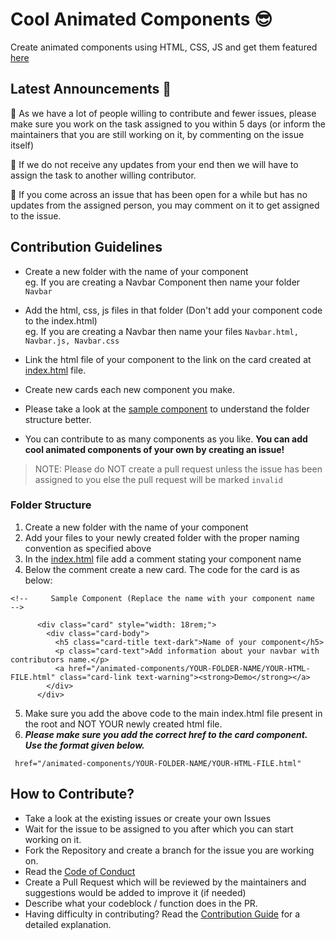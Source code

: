 # Cool Animated Components 😎

Create animated components using HTML, CSS, JS and get them featured [here](https://pccoe-hacktoberfest-21.github.io/animated-components/#)

## Latest Announcements 📢

🔴 As we have a lot of people willing to contribute and fewer issues, please make sure you work on the task assigned to you within 5 days (or inform the maintainers that you are still working on it, by commenting on the issue itself)

🔴 If we do not receive any updates from your end then we will have to assign the task to another willing contributor.

🔴 If you come across an issue that has been open for a while but has no updates from the assigned person, you may comment on it to get assigned to the issue. 


## Contribution Guidelines

* Create a new folder with the name of your component <br> eg. If you are creating a Navbar Component then name your folder ```Navbar``` 
* Add the html, css, js files in that folder (Don't add your component code to the index.html) <br> eg. If you are creating a Navbar then name your files ```Navbar.html, Navbar.js, Navbar.css```
* Link the html file of your component to the link on the card created at [index.html](https://github.com/PCCoE-Hacktoberfest-21/animated-components/blob/main/index.html) file.
* Create new cards each new component you make.

* Please take a look at the [sample component](https://github.com/PCCoE-Hacktoberfest-21/animated-components/tree/main/Sample) to understand the folder structure better.
* You can contribute to as many components as you like. <b>You can add cool animated components of your own by creating an issue!</b>
> NOTE: Please do NOT create a pull request unless the issue has been assigned to you else the pull request will be marked ```invalid```

### Folder Structure
1. Create a new folder with the name of your component
2. Add your files to your newly created folder with the proper naming convention as specified above
3. In the [index.html](https://github.com/PCCoE-Hacktoberfest-21/animated-components/blob/main/index.html) file add a comment stating your component name
4. Below the comment create a new card. The code for the card is as below: <br>
```
<!--     Sample Component (Replace the name with your component name  -->

      <div class="card" style="width: 18rem;">
        <div class="card-body">
          <h5 class="card-title text-dark">Name of your component</h5>
          <p class="card-text">Add information about your navbar with contributors name.</p>
          <a href="/animated-components/YOUR-FOLDER-NAME/YOUR-HTML-FILE.html" class="card-link text-warning"><strong>Demo</strong></a>
        </div>
      </div>
```
5. Make sure you add the above code to the main index.html file present in the root and NOT YOUR newly created html file.
6. <b><i> Please make sure you add the correct href to the card component. Use the format given below. </i></b>
  ```
   href="/animated-components/YOUR-FOLDER-NAME/YOUR-HTML-FILE.html"
  ```


## How to Contribute?
- Take a look at the existing issues or create your own Issues
- Wait for the issue to be assigned to you after which you can start working on it.
- Fork the Repository and create a branch for the issue you are working on.
- Read the [Code of Conduct](CODE_OF_CONDUCT.md)
- Create a Pull Request which will be reviewed by the maintainers and suggestions would be added to improve it (if needed)
- Describe what your codeblock / function does in the PR.
- Having difficulty in contributing? Read the [Contribution Guide](CONTRIBUTING.md) for a detailed explanation.

